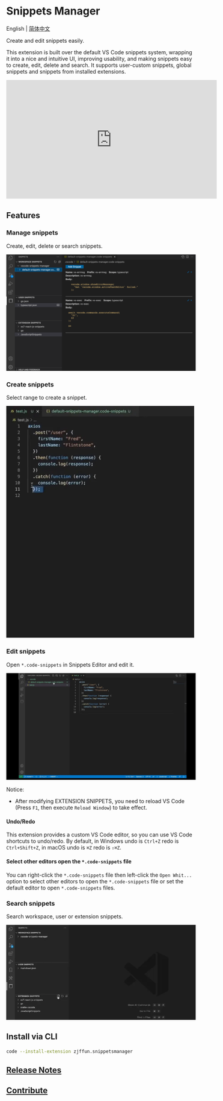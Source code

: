 # Snippets Manager

English | [简体中文](./README.zh-CN.md)

Create and edit snippets easily.

This extension is built over the default VS Code snippets system, wrapping it into a nice and intuitive UI, improving usability, and making snippets easy to create, edit, delete and search. It supports user-custom snippets, global snippets and snippets from installed extensions.

<iframe width="560" height="315" src="https://www.youtube.com/embed/xhrl1eCmX5Q" title="YouTube video player" frameborder="0" allow="accelerometer; autoplay; clipboard-write; encrypted-media; gyroscope; picture-in-picture" allowfullscreen></iframe>

## Features

### Manage snippets

Create, edit, delete or search snippets.

![manager](images/manager.png)

### Create snippets

Select range to create a snippet.

<img src="images/create1.webp" width="500px">

### Edit snippets

Open `*.code-snippets` in Snippets Editor and edit it.

![edit](images/edit.webp)

Notice:

- After modifying EXTENSION SNIPPETS, you need to reload VS Code (Press `F1`, then execute `Reload Window`) to take effect.

#### Undo/Redo

This extension provides a custom VS Code editor, so you can use VS Code shortcuts to undo/redo. By default, in Windows undo is `Ctrl+Z` redo is `Ctrl+Shift+Z`, in macOS undo is `⌘Z` redo is `⇧⌘Z`.

#### Select other editors open the `*.code-snippets` file

You can right-click the `*.code-snippets` file then left-click the `Open Whit...` option to select other editors to open the `*.code-snippets` file or set the default editor to open `*.code-snippets` files.

### Search snippets

Search workspace, user or extension snippets.

![search](images/search.webp)

## Install via CLI

```bash
code --install-extension zjffun.snippetsmanager
```

## [Release Notes](./CHANGELOG.md)

## [Contribute](./CONTRIBUTING.md)
